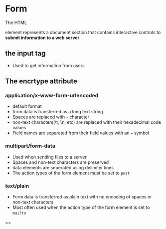 # Form
The HTML <form> element represents a document section that contains interactive controls to **submit information to a web server**.

## the input tag
- Used to get information from users

## The encrtype attribute

### application/x-www-form-urlencoded
- default format
- form data is transferred as a long text string
- Spaces are replaced with `+` character
- non-text characters(\t, \n, etc) are replaced with their hexadecimal code values
- Field names are separated from their field values with an `=` symbol

### multipart/form-data
- Used when sending files to a server
- Spaces and non-text characters are preserved
- data elements are seperated using delimiter lines
- The action types of the form element must be set to `post`

### text/plain
- Form data is transferred as plain text with no encoding of spaces or non-text characters
- Most often used when the action type of the form element is set to `mailto`

==

